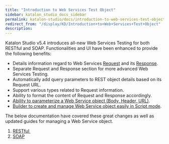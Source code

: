 ```yaml
---
title: "Introduction to Web Services Test Object" 
sidebar: katalon_studio_docs_sidebar
permalink: katalon-studio/docs/introduction-to-web-services-test-object.html 
redirect_from: "/display/KD/Introduction+to+Web+Services+Test+Object" 
description: 
---
```

Katalon Studio v5.4 introduces all-new Web Services Testing for both RESTful and SOAP. Functionalities and UI have been enhanced to provide the following benefits:

*   Details information regard to Web Services [Request](https://docs.katalon.com/display/KD/Request) and its [Response](https://docs.katalon.com/display/KD/Response).
*   Separate Request and Response section for more advanced Web Services Testing.
*   Automatically add query parameters to REST object details based on its Request URL.
*   Support various types related to Request information.
*   Ability to format the content of Request and Response accordingly.
*   [Ability to parameterize a Web Service object (Body, Header, URL)](https://docs.katalon.com/display/KD/Parameterize+a+Web+Service+object).
*   [Builder to create and manage Web Service object easily in Script mode](https://docs.katalon.com/display/KD/Web+Services+Builder).

The below documentation have covered these great changes as well as updated guides for managing a Web Service object.

1.  [RESTful ](https://docs.katalon.com/pages/viewpage.action?pageId=13697545)
2.  [SOAP](https://docs.katalon.com/pages/viewpage.action?pageId=13697583)